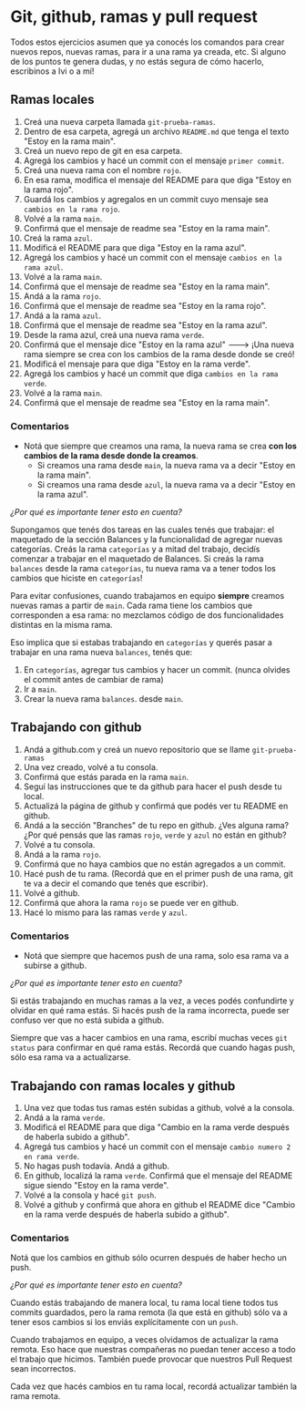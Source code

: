 # Git, github, ramas y pull request

Todos estos ejercicios asumen que ya conocés los comandos para crear nuevos repos, nuevas ramas, para ir a una rama ya creada, etc. Si alguno de los puntos te genera dudas, y no estás segura de cómo hacerlo, escribinos a Ivi o a mí!

## Ramas locales

1. Creá una nueva carpeta llamada `git-prueba-ramas`. 
2. Dentro de esa carpeta, agregá un archivo `README.md` que tenga el texto "Estoy en la rama main". 
3. Creá un nuevo repo de git en esa carpeta. 
4. Agregá los cambios y hacé un commit con el mensaje `primer commit`. 
5. Creá una nueva rama con el nombre `rojo`. 
6. En esa rama, modifica el mensaje del README para que diga "Estoy en la rama rojo". 
7. Guardá los cambios y agregalos en un commit cuyo mensaje sea `cambios en la rama rojo`. 
8. Volvé a la rama `main`. 
9. Confirmá que el mensaje de readme sea "Estoy en la rama main". 
10. Creá la rama `azul`. 
11. Modificá el README para que diga "Estoy en la rama azul". 
12. Agregá los cambios y hacé un commit con el mensaje `cambios en la rama azul`. 
13. Volvé a la rama `main`. 
14. Confirmá que el mensaje de readme sea "Estoy en la rama main". 
15. Andá a la rama `rojo`. 
16. Confirmá que el mensaje de readme sea "Estoy en la rama rojo".
17. Andá a la rama `azul`. 
18. Confirmá que el mensaje de readme sea "Estoy en la rama azul".
19. Desde la rama azul, creá una nueva rama `verde`. 
20. Confirmá que el mensaje dice "Estoy en la rama azul" ---> ¡Una nueva rama siempre se crea con los cambios de la rama desde donde se creó!
21. Modificá el mensaje para que diga "Estoy en la rama verde".
22. Agregá los cambios y hacé un commit que diga `cambios en la rama verde`. 
23. Volvé a la rama `main`. 
24. Confirmá que el mensaje de readme sea "Estoy en la rama main". 

### Comentarios

- Notá que siempre que creamos una rama, la nueva rama se crea **con los cambios de la rama desde donde la creamos**. 
  - Si creamos una rama desde `main`, la nueva rama va a decir "Estoy en la rama main". 
  - Si creamos una rama desde `azul`, la nueva rama va a decir "Estoy en la rama azul". 

*¿Por qué es importante tener esto en cuenta?*

Supongamos que tenés dos tareas en las cuales tenés que trabajar: el maquetado de la sección Balances y la funcionalidad de agregar nuevas categorías. 
Creás la rama `categorías` y a mitad del trabajo, decidís comenzar a trabajar en el maquetado de Balances. Si creás la rama `balances` desde la rama `categorías`, tu nueva rama va a tener todos los cambios que hiciste en `categorías`!

Para evitar confusiones, cuando trabajamos en equipo **siempre** creamos nuevas ramas a partir de `main`. Cada rama tiene los cambios que corresponden a esa rama: no mezclamos código de dos funcionalidades distintas en la misma rama. 

Eso implica que si estabas trabajando en `categorías` y querés pasar a trabajar en una rama nueva `balances`, tenés que:

1. En `categorías`, agregar tus cambios y hacer un commit. (nunca olvides el commit antes de cambiar de rama)
2. Ir a `main`. 
3. Crear la nueva rama `balances`. desde `main`. 

## Trabajando con github

1. Andá a github.com y creá un nuevo repositorio que se llame `git-prueba-ramas`
2. Una vez creado, volvé a tu consola. 
3. Confirmá que estás parada en la rama `main`. 
4. Seguí las instrucciones que te da github para hacer el push desde tu local. 
5. Actualizá la página de github y confirmá que podés ver tu README en github.
6. Andá a la sección "Branches" de tu repo en github. ¿Ves alguna rama? ¿Por qué pensás que las ramas `rojo`, `verde` y `azul` no están en github? 
7. Volvé a tu consola. 
8. Andá a la rama `rojo`. 
9. Confirmá que no haya cambios que no están agregados a un commit. 
10. Hacé push de tu rama. (Recordá que en el primer push de una rama, git te va a decir el comando que tenés que escribir). 
11. Volvé a github. 
12. Confirmá que ahora la rama `rojo` se puede ver en github. 
13. Hacé lo mismo para las ramas `verde` y `azul`. 


### Comentarios

- Notá que siempre que hacemos push de una rama, solo esa rama va a subirse a github. 

*¿Por qué es importante tener esto en cuenta?*

Si estás trabajando en muchas ramas a la vez, a veces podés confundirte y olvidar en qué rama estás. Si hacés push de la rama incorrecta, puede ser confuso ver que no está subida a github. 

Siempre que vas a hacer cambios en una rama, escribí muchas veces `git status` para confirmar en qué rama estás. Recordá que cuando hagas push, sólo esa rama va a actualizarse. 


## Trabajando con ramas locales y github

1. Una vez que todas tus ramas estén subidas a github, volvé a la consola. 
2. Andá a la rama `verde`. 
3. Modificá el README para que diga "Cambio en la rama verde después de haberla subido a github". 
4. Agregá tus cambios y hacé un commit con el mensaje `cambio numero 2 en rama verde`.
5. No hagas push todavía. Andá a github. 
6. En github, localizá la rama `verde`. Confirmá que el mensaje del README sigue siendo "Estoy en la rama verde". 
7. Volvé a la consola y hacé `git push`. 
8. Volvé a github y confirmá que ahora en github el README dice "Cambio en la rama verde después de haberla subido a github". 

### Comentarios

Notá que los cambios en github sólo ocurren después de haber hecho un push.  

*¿Por qué es importante tener esto en cuenta?*

Cuando estás trabajando de manera local, tu rama local tiene todos tus commits guardados, pero la rama remota (la que está en github) sólo va a tener esos cambios si los enviás explícitamente con un `push`. 

Cuando trabajamos en equipo, a veces olvidamos de actualizar la rama remota. Eso hace que nuestras compañeras no puedan tener acceso a todo el trabajo que hicimos. También puede provocar que nuestros Pull Request sean incorrectos. 

Cada vez que hacés cambios en tu rama local, recordá actualizar también la rama remota. 

